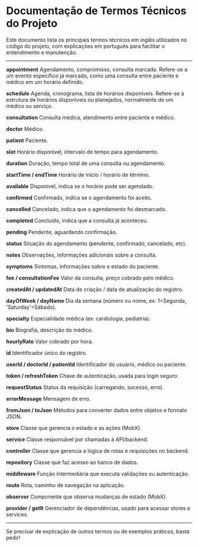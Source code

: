 # Documentação de Termos Técnicos do Projeto

Este documento lista os principais termos técnicos em inglês utilizados no código do projeto, com explicações em português para facilitar o entendimento e manutenção.

---

**appointment**
Agendamento, compromisso, consulta marcada. Refere-se a um evento específico já marcado, como uma consulta entre paciente e médico em um horário definido.

**schedule**
Agenda, cronograma, lista de horários disponíveis. Refere-se à estrutura de horários disponíveis ou planejados, normalmente de um médico ou serviço.

**consultation**
Consulta médica, atendimento entre paciente e médico.

**doctor**
Médico.

**patient**
Paciente.

**slot**
Horário disponível, intervalo de tempo para agendamento.

**duration**
Duração, tempo total de uma consulta ou agendamento.

**startTime / endTime**
Horário de início / horário de término.

**available**
Disponível, indica se o horário pode ser agendado.

**confirmed**
Confirmado, indica se o agendamento foi aceito.

**cancelled**
Cancelado, indica que o agendamento foi desmarcado.

**completed**
Concluído, indica que a consulta já aconteceu.

**pending**
Pendente, aguardando confirmação.

**status**
Situação do agendamento (pendente, confirmado, cancelado, etc).

**notes**
Observações, informações adicionais sobre a consulta.

**symptoms**
Sintomas, informações sobre o estado do paciente.

**fee / consultationFee**
Valor da consulta, preço cobrado pelo médico.

**createdAt / updatedAt**
Data de criação / data de atualização do registro.

**dayOfWeek / dayName**
Dia da semana (número ou nome, ex: 1=Segunda, 'Saturday'=Sábado).

**specialty**
Especialidade médica (ex: cardiologia, pediatria).

**bio**
Biografia, descrição do médico.

**hourlyRate**
Valor cobrado por hora.

**id**
Identificador único do registro.

**userId / doctorId / patientId**
Identificador do usuário, médico ou paciente.

**token / refreshToken**
Chave de autenticação, usada para login seguro.

**requestStatus**
Status da requisição (carregando, sucesso, erro).

**errorMessage**
Mensagem de erro.

**fromJson / toJson**
Métodos para converter dados entre objetos e formato JSON.

**store**
Classe que gerencia o estado e as ações (MobX).

**service**
Classe responsável por chamadas à API/backend.

**controller**
Classe que gerencia a lógica de rotas e requisições no backend.

**repository**
Classe que faz acesso ao banco de dados.

**middleware**
Função intermediária que executa validações ou autenticação.

**route**
Rota, caminho de navegação na aplicação.

**observer**
Componente que observa mudanças de estado (MobX).

**provider / getIt**
Gerenciador de dependências, usado para acessar stores e services.

---

Se precisar de explicação de outros termos ou de exemplos práticos, basta pedir!
